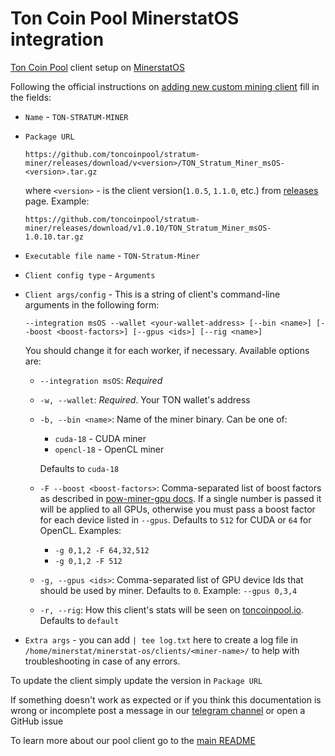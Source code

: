 # Ton Coin Pool MinerstatOS integration

[Ton Coin Pool](https://toncoinpool.io) client setup on [MinerstatOS](https://minerstat.com/software/mining-os)

Following the official instructions on [adding new custom mining client](https://minerstat.com/help/how-to-add-a-custom-mining-client#2-add-new-custom-mining-client)
fill in the fields:

-   `Name` - `TON-STRATUM-MINER`
-   `Package URL`

    ```
    https://github.com/toncoinpool/stratum-miner/releases/download/v<version>/TON_Stratum_Miner_msOS-<version>.tar.gz
    ```

    where `<version>` - is the client version(`1.0.5`, `1.1.0`, etc.) from [releases](https://github.com/toncoinpool/stratum-miner/releases)
    page. Example:

    ```
    https://github.com/toncoinpool/stratum-miner/releases/download/v1.0.10/TON_Stratum_Miner_msOS-1.0.10.tar.gz
    ```

-   `Executable file name` - `TON-Stratum-Miner`
-   `Client config type` - `Arguments`
-   `Client args/config` - This is a string of client's command-line arguments in the following form:

    `--integration msOS --wallet <your-wallet-address> [--bin <name>] [--boost <boost-factors>] [--gpus <ids>] [--rig <name>]`

    You should change it for each worker, if necessary. Available options are:

    -   `--integration msOS`: _Required_
    -   `-w, --wallet`: _Required_. Your TON wallet's address
    -   `-b, --bin <name>`: Name of the miner binary. Can be one of:

        -   `cuda-18` - CUDA miner
        -   `opencl-18` - OpenCL miner

        Defaults to `cuda-18`

    -   `-F --boost <boost-factors>`: Comma-separated list of boost factors as described in
        [pow-miner-gpu docs](https://github.com/tontechio/pow-miner-gpu/blob/main/crypto/util/pow-miner-howto.md). If a
        single number is passed it will be applied to all GPUs, otherwise you must pass a boost factor for each device
        listed in `--gpus`. Defaults to `512` for CUDA or `64` for OpenCL. Examples:
        -   `-g 0,1,2 -F 64,32,512`
        -   `-g 0,1,2 -F 512`
    -   `-g, --gpus <ids>`: Comma-separated list of GPU device Ids that should be used by miner. Defaults to `0`.
        Example: `--gpus 0,3,4`
    -   `-r, --rig`: How this client's stats will be seen on [toncoinpool.io](https://toncoinpool.io).
        Defaults to `default`

-   `Extra args` - you can add `| tee log.txt` here to create a log file in `/home/minerstat/minerstat-os/clients/<miner-name>/`
    to help with troubleshooting in case of any errors.

To update the client simply update the version in `Package URL`

If something doesn't work as expected or if you think this documentation is wrong or incomplete post a message in our
[telegram channel](https://t.me/toncoinpool) or open a GitHub issue

To learn more about our pool client go to the [main README](../../README.md)
